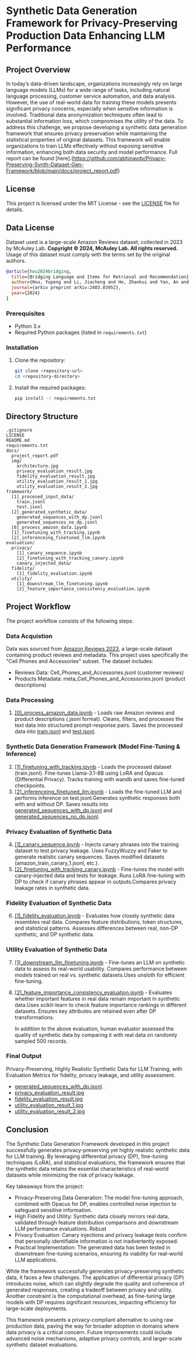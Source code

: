 # Synthetic Data Generation Framework for Privacy-Preserving Production Data Enhancing LLM Performance

## Project Overview


In today’s data-driven landscape, organizations increasingly rely on large language models (LLMs) for a wide range of tasks, including natural language processing, customer service automation, and data analysis. However, the use of real-world data for training these models presents significant privacy concerns, especially when sensitive information is involved. Traditional data anonymization techniques often lead to substantial information loss, which compromises the utility of the data. To address this challenge, we propose developing a synthetic data generation framework that ensures privacy preservation while maintaining the statistical properties of original datasets. This framework will enable organizations to train LLMs effectively without exposing sensitive information, enhancing both data security and model performance. Full report can be found [here].(https://github.com/abhinavdv/Privacy-Preserving-Synth-Dataset-Gen-Framework/blob/main/docs/project_report.pdf)

## License
This project is licensed under the MIT License - see the [LICENSE](LICENSE) file for details.

## Data License

Dataset used is a large-scale Amazon Reviews dataset, collected in 2023 by McAuley Lab. **Copyright © 2024, McAuley Lab. All rights reserved.** Usage of this dataset must comply with the terms set by the original authors. 

```bibtex
@article{hou2024bridging,
  title={Bridging Language and Items for Retrieval and Recommendation},
  author={Hou, Yupeng and Li, Jiacheng and He, Zhankui and Yan, An and Chen, Xiusi and McAuley, Julian},
  journal={arXiv preprint arXiv:2403.03952},
  year={2024}
}
```

### Prerequisites
- Python 3.x
- Required Python packages (listed in `requirements.txt`)

### Installation
1. Clone the repository:
    ```sh
    git clone <repository-url>
    cd <repository-directory>
    ```

2. Install the required packages:
    ```sh
    pip install -r requirements.txt
    ```
## Directory Structure
```
.gitignore
LICENSE
README.md
requirements.txt
docs/
  project_report.pdf
  img/
    architecture.jpg
    privacy_evaluation_result.jpg
    fidelity_evaluation_result.jpg
    utility_evaluation_result_1.jpg
    utility_evaluation_result_2.jpg
framework/
  [1]_procesed_input_data/
    train.jsonl
    test.jsonl
  [2]_generated_synthetic_data/
    generated_sequences_with_dp.jsonl
    generated_sequences_no_dp.jsonl
  [0]_process_amazon_data.ipynb 
  [1]_finetuning_with_tracking.ipynb
  [2]_inferenceing_finetuned_llm.ipynb
evaluation/
  privacy/
    [1]_canary_sequence.ipynb
    [2]_finetuning_with_tracking_canary.ipynb
    canary_injected_data/
  fidelity/
    [1]_fidelity_evaluation.ipynb
  utility/
    [1]_downstream_llm_finetuning.ipynb
    [2]_feature_importance_consistency_evaluation.ipynb
```

## Project Workflow
The project workflow consists of the following steps:

### Data Acquistion
Data was sourced from [Amazon Reviews 2023](https://amazon-reviews-2023.github.io/), a large-scale dataset containing product reviews and metadata. This project uses specifically the "Cell Phones and Accessories" subset. The dataset includes:
- Reviews Data: Cell_Phones_and_Accessories.jsonl (customer reviews)
- Products Metadata: meta_Cell_Phones_and_Accessories.jsonl (product descriptions)

### Data Processing
1. [[0]_process_amazon_data.ipynb](https://github.com/abhinavdv/Privacy-Preserving-Synth-Dataset-Gen-Framework/blob/main/framework/%5B0%5D_process_amazon_data.ipynb) - Loads raw Amazon reviews and product descriptions (.jsonl format). Cleans, filters, and processes the text data into structured prompt-response pairs. Saves the processed data into [train.jsonl](https://github.com/abhinavdv/Privacy-Preserving-Synth-Dataset-Gen-Framework/blob/main/framework/%5B1%5D_procesed_input_data/train.jsonl) and [test.jsonl](https://github.com/abhinavdv/Privacy-Preserving-Synth-Dataset-Gen-Framework/blob/main/framework/%5B1%5D_procesed_input_data/test.jsonl).

### Synthetic Data Generation Framework (Model Fine-Tuning & Inference)
2. [[1]_finetuning_with_tracking.ipynb](https://github.com/abhinavdv/Privacy-Preserving-Synth-Dataset-Gen-Framework/blob/main/framework/%5B1%5D_finetuning_with_tracking.ipynb) - Loads the processed dataset (train.jsonl). Fine-tunes Llama-3.1-8B using LoRA and Opacus (Differential Privacy). Tracks training with wandb and saves fine-tuned checkpoints.
3. [[2]_inferenceing_finetuned_llm.ipynb](https://github.com/abhinavdv/Privacy-Preserving-Synth-Dataset-Gen-Framework/blob/main/framework/%5B2%5D_inferenceing_finetuned_llm.ipynb) - Loads the fine-tuned LLM and performs inference on test.jsonl.Generates synthetic responses both with and without DP. Saves results into [generated_sequences_with_dp.jsonl](https://github.com/abhinavdv/Privacy-Preserving-Synth-Dataset-Gen-Framework/blob/main/framework/%5B2%5D_generated_synthetic_data/generated_sequences_with_dp.jsonl) and [generated_sequences_no_dp.jsonl](https://github.com/abhinavdv/Privacy-Preserving-Synth-Dataset-Gen-Framework/blob/main/framework/%5B2%5D_generated_synthetic_data/generated_sequences_no_dp.jsonl).

### Privacy Evaluation of Synthetic Data
4. [[1]_canary_sequence.ipynb](https://github.com/abhinavdv/Privacy-Preserving-Synth-Dataset-Gen-Framework/blob/main/evaluation/privacy/%5B1%5D_canary_sequence.ipynb) - Injects canary phrases into the training dataset to test privacy leakage. Uses FuzzyWuzzy and Faker to generate realistic canary sequences.
Saves modified datasets (amazon_train_canary_1.jsonl, etc.).
5. [[2]_finetuning_with_tracking_canary.ipynb](https://github.com/abhinavdv/Privacy-Preserving-Synth-Dataset-Gen-Framework/blob/main/evaluation/privacy/%5B2%5D_finetuning_with_tracking_canary.ipynb) - Fine-tunes the model with canary-injected data and tests for leakage. Runs LoRA fine-tuning with DP to check if canary phrases appear in outputs.Compares privacy leakage rates in synthetic data.

### Fidelity Evaluation of Synthetic Data
6. [[1]_fidelity_evaluation.ipynb](https://github.com/abhinavdv/Privacy-Preserving-Synth-Dataset-Gen-Framework/blob/main/evaluation/fidelity/%5B1%5D_fidelity_evaluation.ipynb) - Evaluates how closely synthetic data resembles real data. Compares feature distributions, token structures, and statistical patterns. Assesses differences between real, non-DP synthetic, and DP synthetic data.

### Utility Evaluation of Synthetic Data
7. [[1]_downstream_llm_finetuning.ipynb](https://github.com/abhinavdv/Privacy-Preserving-Synth-Dataset-Gen-Framework/blob/main/evaluation/utility/%5B1%5D_downstream_llm_finetuning.ipynb) - Fine-tunes an LLM on synthetic data to assess its real-world usability. Compares performance between models trained on real vs. synthetic datasets.Uses unsloth for efficient fine-tuning.

8. [[2]_feature_importance_consistency_evaluation.ipynb](https://github.com/abhinavdv/Privacy-Preserving-Synth-Dataset-Gen-Framework/blob/main/evaluation/utility/%5B2%5D_feature_importance_consistency_evaluation.ipynb) - Evaluates whether important features in real data remain important in synthetic data.Uses scikit-learn to check feature importance rankings in different datasets. Ensures key attributes are retained even after DP transformations.

    In addition to the above evaluation, human evaluator assessed the quality of synthetic data by comparing it with real data on randomly sampled 500 records.

### Final Output
Privacy-Preserving, Highly Realistic Synthetic Data for LLM Training, with Evaluation Metrics for fidelity, privacy leakage, and utility assessment. 
- [generated_sequences_with_dp.jsonl](https://github.com/abhinavdv/Privacy-Preserving-Synth-Dataset-Gen-Framework/blob/main/framework/%5B2%5D_generated_synthetic_data/generated_sequences_with_dp.jsonl) .
- [privacy_evaluation_result.jpg](https://github.com/abhinavdv/Privacy-Preserving-Synth-Dataset-Gen-Framework/blob/main/docs/img/privacy_evaluation_result.jpg)
- [fidelity_evaluation_result.jpg](https://github.com/abhinavdv/Privacy-Preserving-Synth-Dataset-Gen-Framework/blob/main/docs/img/fidelity_evaluation_result.png)
- [utility_evaluation_result_1.jpg](https://github.com/abhinavdv/Privacy-Preserving-Synth-Dataset-Gen-Framework/blob/main/docs/img/utility_evaluation_result_1.jpg)
- [utility_evaluation_result_2.jpg](https://github.com/abhinavdv/Privacy-Preserving-Synth-Dataset-Gen-Framework/blob/main/docs/img/utility_evaluation_result_2.jpg)


## Conclusion

The Synthetic Data Generation Framework developed in this project successfully generates privacy-preserving yet highly realistic synthetic data for LLM training. By leveraging differential privacy (DP), fine-tuning techniques (LoRA), and statistical evaluations, the framework ensures that the synthetic data retains the essential characteristics of real-world datasets while minimizing the risk of privacy leakage.

Key takeaways from the project:
- Privacy-Preserving Data Generation: The model fine-tuning approach, combined with Opacus for DP, enables controlled noise injection to safeguard sensitive information.
- High Fidelity and Utility: Synthetic data closely mirrors real data, validated through feature distribution comparisons and downstream LLM performance evaluations.
Robust 
- Privacy Evaluation: Canary injections and privacy leakage tests confirm that personally identifiable information is not inadvertently exposed.
- Practical Implementation: The generated data has been tested in downstream fine-tuning scenarios, ensuring its viability for real-world LLM applications.

While the framework successfully generates privacy-preserving synthetic data, it faces a few challenges. The application of differential privacy (DP) introduces noise, which can slightly degrade the quality and coherence of generated responses, creating a tradeoff between privacy and utility. Another constraint is the computational overhead, as fine-tuning large models with DP requires significant resources, impacting efficiency for large-scale deployments.

This framework presents a privacy-compliant alternative to using raw production data, paving the way for broader adoption in domains where data privacy is a critical concern. Future improvements could include advanced noise mechanisms, adaptive privacy controls, and larger-scale synthetic dataset evaluations.



